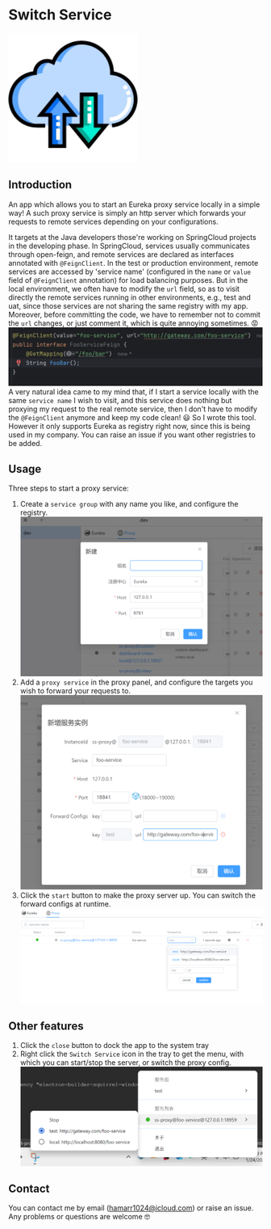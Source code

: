 # Switch Service
![alt text](./readme/icon.png)
## Introduction
An app which allows you to start an Eureka proxy service locally in a simple way! A such proxy service is simply an http server which forwards your requests to remote services depending on your configurations.

It targets at the Java developers those're working on SpringCloud projects in the developing phase. 
In SpringCloud, services usually communicates through open-feign, and remote services are declared as interfaces annotated with `@FeignClient`. 
In the test or production environment, remote services are accessed by 'service name' (configured in the `name` or `value` field of `@FeignClient` annotation) for load balancing purposes. But in the local environment, we often have to modify the `url` field, so as to visit directly the remote services running in other environments, e.g., test and uat, since those services are not sharing the same registry with my app. Moreover, before committing the code, we have to remember not to commit the `url` changes,  or just comment it, which is quite annoying sometimes. :rage:
![alt text](./readme/feign.png)
A very natural idea came to my mind that, if I start a service locally with the same `service name` I wish to visit, and this service does nothing but proxying my request to the real remote service, then I don't have to modify the `@FeignClient` anymore and keep my code clean! :smiley:
So I wrote this tool. However it only supports Eureka as registry right now, since this is being used in my company. You can raise an issue if you want other registries to be added.

## Usage
Three steps to start a proxy service: 
1. Create a `service group` with any name you like, and configure the registry.
   ![alt text](./readme/image.png)
2. Add a `proxy service` in the proxy panel, and configure the targets you wish to forward your requests to.
![alt text](./readme/image-1.png)
1. Click the `start` button to make the proxy server up. You can switch the forward configs at runtime.
![alt text](./readme/image-2.png)

## Other features
1. Click the `close` button to dock the app to the system tray
2. Right click the `Switch Service` icon in the tray to get the menu, with which you can start/stop the server, or switch the proxy config.
![alt text](./readme/image-3.png)
## Contact
You can contact me by email (hamarr1024@icloud.com) or raise an issue. 
Any problems or questions are welcome :nerd_face: